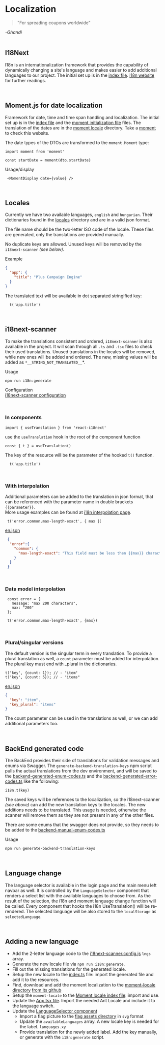 # Localization
>"For spreading coupons worldwide"

*-Ghandi*
  </br>
    </br>

## I18Next

I18n is an internationalization framework that provides the capability of dynamically changing a site's language
and makes easier to add additional languages to our project. The initial set up is in the [index file](index.ts).
[i18n website](https://react.i18next.com/) for further readings.
 
  </br>

## Moment.js for date localization

 Framework for date, time and time span handling and localization.
 The initial set up is in the [index file](index.ts) and the [moment initialization file](moment-locale/index.ts) files.
 The translation of the dates are in the [moment locale](moment-locale) directory.
Take a [moment](https://momentjs.com/) to check this website.

The date types of the DTOs are transformed to the `moment.Moment` type:
```JS
import moment from 'moment'

const startDate = moment(dto.startDate)
```

Usage/display
```JS
 <MomentDisplay date={value} />
 ```

  </br>

## Locales

Currently we have two available languages, `english` and `hungarian`. 
Their dictionaries found in the [locales](locales) directory and are in a valid json format.

The file name should be the two-letter ISO code of the locale.
These files are generated, only the translations are provided manually.

No duplicate keys are allowed. Unused keys will be removed by the `i18next-scanner` *(see below)*.

Example
```json
{
  "app": {
    "title": "Plus Campaign Engine"
  }
}
  ```

The translated text will be available in dot separated stringified key:
```JS
  t('app.title')
  ```

  </br> 

## i18next-scanner

To make the translations consistent and ordered, `i18next-scanner` is also available in the project.
It will scan through all `.ts` and `.tsx` files to check their used translations.
Unused translations in the locales will be removed, while new ones will be added and ordered.
The new, missing values will be added as `*__STRING_NOT_TRANSLATED__`*.

Usage
```powershell
npm run i18n:generate
```

Configuration
</br>
[i18next-scanner configuration](../../../config/i18next-scanner.config.js)

</br>

### In components
```JS
import { useTranslation } from 'react-i18next'
```

use the `useTranslation` hook in the root of the component function
```JS
const { t } = useTranslation()
```

The key of the resource will be the parameter of the hooked `t()` function.
```JS
  t('app.title')
```

  </br>
  
### With interpolation

Additional parameters can be added to the translation in json format, that can be referenced with
the parameter name in double brackets `{{parameter}}`. 
</br>
More usage examples can be found at [i18n interpolation page](https://www.i18next.com/translation-function/interpolation).



```JS
 t('error.common.max-length-exact', { max })
```
[en.json](locales/en.json)
```json
 {
  "error":{
    "common": {
      "max-length-exact": "This field must be less then {{max}} characters."
    }
  }
 }
```

  </br>

### Data model interpolation
```JS
 const error = {
   message: "max 200 characters",
   max: "200"
 };

 t('error.common.max-length-exact', {max})
```
</br>


### Plural/singular versions

The default version is the singular term in every translation.
To provide a plural translation as well, a `count` parameter must be added for interpolation.
The plural key must end with _plural in the dictionaries.
```JS
t('key', {count: 1}); // - "item"
t('key', {count: 5}); // - "items"
```

[en.json](locales/en.json)
```json
{
  "key": "item",
  "key_plural": "items"
}
```

The count parameter can be used in the translations as well, or we can add additional parameters too.
 
  </br>

## BackEnd generated code

The BackEnd provides their side of translations for validation messages and enums via Swagger.
The `generate-backend-translation-keys` npm script pulls the actual translations from the dev environment, 
and will be saved to the [backend-generated-enum-codes.ts](backend-generated-enum-codes.ts) and the [backend-generated-error-codes.ts](backend-generated-error-codes.ts) like the following:

```JS
i18n.t(key)
```

The saved keys will be references to the localization, so the i18next-scanner *(see above)*
can add the new translation keys to the locales. The new additions needs to be translated.
This usage is needed, otherwise the scanner will remove them as they are not present in any of the other files.

There are some enums that the swagger does not provide, so they needs to be added to the [backend-manual-enum-codes.ts](backend-manual-enum-codes.ts)

Usage
```bash
npm run generate-backend-translation-keys
```
  </br>

## Language change

The language selector is available in the login page and the main menu left navbar as well.
It is controlled by the `LanguageSelector` component that renders a select list with the available
languages to choose from. As the result of the selection, the i18n and moment language change
function will be called. Every component that hooks the i18n UseTranslation() will be re-rendered.
The selected language will be also stored to the `localStorage` as `selectedLanguage`.
 
  </br> 

## Adding a new language

* Add the 2-letter language code to the [i18next-scanner.config.js](../../../config/i18next-scanner.config.js)  `lngs` array.
* Generate the new locale file via `npm run i18n:generate`. 
* Fill out the missing translations for the generated locale.
* Setup the new locale to the [index.ts](index.ts) file: import the generated file and add it to the resources.
* Find, download and add the moment localization to the [moment-locale directory](moment-locale)  [from its github](https://github.com/moment/moment/tree/develop/locale)
* Setup the `moment-locale` to the [Moment locale index file](moment-locale/index.ts): import and use.
* Update the [App.tsx file](../App.tsx). Import the needed Ant Locale and include it to the language switch.
* Update the [LanguageSelector component](../../components/LanguageSelector.tsx)
  * Import a flag picture to the [flag assets directory](../../assets/img/flags) in `svg` format
  * Update the `availableLanguages` array. A new locale key is needed for the label. `languages.xy`
  * Provide translation for the newly added label. Add the key manually, or generate with the `i18n:generate` script.
